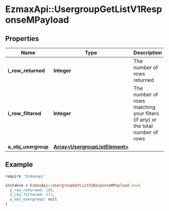 # EzmaxApi::UsergroupGetListV1ResponseMPayload

## Properties

| Name | Type | Description | Notes |
| ---- | ---- | ----------- | ----- |
| **i_row_returned** | **Integer** | The number of rows returned |  |
| **i_row_filtered** | **Integer** | The number of rows matching your filters (if any) or the total number of rows |  |
| **a_obj_usergroup** | [**Array&lt;UsergroupListElement&gt;**](UsergroupListElement.md) |  |  |

## Example

```ruby
require 'Ezmaxapi'

instance = EzmaxApi::UsergroupGetListV1ResponseMPayload.new(
  i_row_returned: 100,
  i_row_filtered: 533,
  a_obj_usergroup: null
)
```

